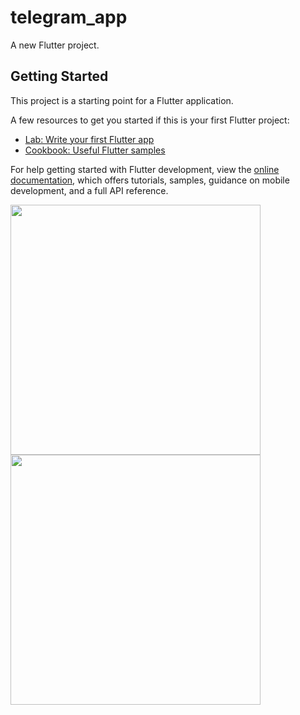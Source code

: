 # telegram_app

A new Flutter project.

## Getting Started

This project is a starting point for a Flutter application.

A few resources to get you started if this is your first Flutter project:

- [Lab: Write your first Flutter app](https://docs.flutter.dev/get-started/codelab)
- [Cookbook: Useful Flutter samples](https://docs.flutter.dev/cookbook)

For help getting started with Flutter development, view the
[online documentation](https://docs.flutter.dev/), which offers tutorials,
samples, guidance on mobile development, and a full API reference.
<p>
<img src="https://github.com/rutvik4940/telegram/assets/153794371/736a2430-fe06-4e23-b2f0-1140ca8d7a05" height="400px" width="400px"/>
<img src="https://github.com/rutvik4940/telegram/assets/153794371/071a154d-d2ce-497c-8be9-42289fe751e5"  height="400px" width="400px"/>
</p>


